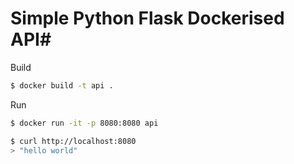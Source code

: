 # Simple Python Flask Dockerised API#

Build

```bash
$ docker build -t api .
```

Run

```bash
$ docker run -it -p 8080:8080 api
```

```bash
$ curl http://localhost:8080
> "hello world"
```